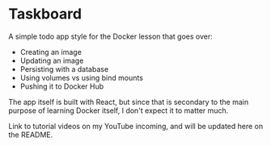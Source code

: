 # Taskboard
A simple todo app style for the Docker lesson that goes over:
- Creating an image
- Updating an image
- Persisting with a database
- Using volumes vs using bind mounts
- Pushing it to Docker Hub

The app itself is built with React, but since that is secondary to the main purpose of learning Docker itself, I don't expect it to matter much.

Link to tutorial videos on my YouTube incoming, and will be updated here on the README.
